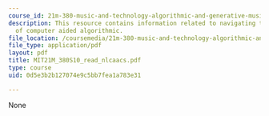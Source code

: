 ```yaml
---
course_id: 21m-380-music-and-technology-algorithmic-and-generative-music-spring-2010
description: This resource contains information related to navigating the landscape
  of computer aided algorithmic.
file_location: /coursemedia/21m-380-music-and-technology-algorithmic-and-generative-music-spring-2010/0d5e3b2b127074e9c5bb7fea1a783e31_MIT21M_380S10_read_nlcaacs.pdf
file_type: application/pdf
layout: pdf
title: MIT21M_380S10_read_nlcaacs.pdf
type: course
uid: 0d5e3b2b127074e9c5bb7fea1a783e31

---
```

None
